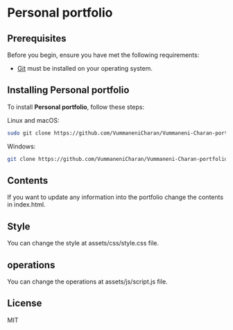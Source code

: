 # Personal portfolio

## Prerequisites

Before you begin, ensure you have met the following requirements:

* [Git](https://git-scm.com/downloads "Download Git") must be installed on your operating system.

## Installing Personal portfolio

To install **Personal portfolio**, follow these steps:

Linux and macOS:

```bash
sudo git clone https://github.com/VummaneniCharan/Vummaneni-Charan-portfolio.git
```

Windows:

```bash
git clone https://github.com/VummaneniCharan/Vummaneni-Charan-portfolio.git
```
## Contents
If you want to update any information into the portfolio change the contents in index.html.
## Style
You can change the style at assets/css/style.css file.
## operations
You can change the operations at assets/js/script.js file.


## License

MIT
